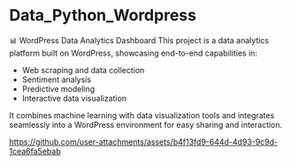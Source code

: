 # Data_Python_Wordpress
📊 WordPress Data Analytics Dashboard
This project is a data analytics platform built on WordPress, showcasing end-to-end capabilities in:
- Web scraping and data collection
- Sentiment analysis
- Predictive modeling
- Interactive data visualization

It combines machine learning with data visualization tools and integrates seamlessly into a WordPress environment for easy sharing and interaction.

https://github.com/user-attachments/assets/b4f13fd9-644d-4d93-9c9d-1cea6fa5ebab

